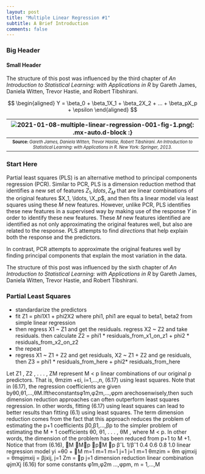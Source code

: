 ```yaml
---
layout: post
title: "Multiple Linear Regression #1"
subtitle: A Brief Introduction
comments: false
---
```


### Big Header

#### Small Header

The structure of this post was influenced by the third chapter of *An Introduction to Statistical Learning: with Applications in R* by Gareth James, Daniela Witten, Trevor Hastie, and Robert Tibshirani.

$$
\begin{aligned} 
Y = \beta_0 + \beta_1X_1 + \beta_2X_2 + ... + \beta_pX_p + \epsilon 
\end{aligned}
$$

| ![2021-01-08-multiple-linear-regression-001-fig-1.png](/assets/img/2021-01-08-multiple-linear-regression-001-fig-1.png){: .mx-auto.d-block :} |
| :--: |
| <sub><sup>**Source:** *Gareth James, Daniela Witten, Trevor Hastie, Robert Tibshirani. An Introduction to Statistical Learning: with Applications in R. New York: Springer, 2013.* |

### Start Here

Partial least squares (PLS) is an alternative method to principal components regression (PCR).  Similar to PCR, PLS is a dimension reduction method that identifies a new set of features $Z_1, 
ldots, Z_M$ that are linear combinations of the original features $X_1, \ldots, \X_p$, and then fits a linear model via least squares using these $M$ new features.  However, unlike PCR, PLS identifies these new features in a supervised way by making use of the response $Y$ in order to identify these new features.  These $M$ new features identified are identified as not only approximating the original features well, but also are related to the response.  PLS attempts to find *directions* that help explain both the response and the predictors.

In contrast, PCR attempts to approximate the original features well by finding principal components that explain the most variation in the data.   

The structure of this post was influenced by the sixth chapter of *An Introduction to Statistical Learning: with Applications in R* by Gareth James, Daniela Witten, Trevor Hastie, and Robert Tibshirani.

### Partial Least Squares


* standardarize the predictors
* fit Z1 = phi1X1 + phi2X2 where phi1, phi1 are equal to beta1, beta2 from simple linear regression
* then regress X1 ~ Z1 and get the residuals. regress X2 ~ Z2 and take residuals.  then calculate Z2 = phi1 * residuals_from_x1_on_z1 + phi2 * residuals_from_x2_on_z2
* the repeat
* regress X1 ~ Z1 + Z2 and get residuals, X2 ~ Z1 + Z2 and ge residuals, then Z3 = phi1 * residuals_from_here + phi2* residuals_from_here




Let Z1 , Z2 , . . . , ZM represent M < p linear combinations of our original p predictors. That is,
θmzim +εi, i=1,...,n, (6.17)
using least squares. Note that in (6.17), the regression coefficients are given byθ0,θ1,...,θM.Iftheconstantsφ1m,φ2m,...,φpm arechosenwisely,then such dimension reduction approaches can often outperform least squares regression. In other words, fitting (6.17) using least squares can lead to better results than fitting (6.1) using least squares.
The term dimension reduction comes from the fact that this approach reduces the problem of estimating the p+1 coefficients β0,β1,...,βp to the simpler problem of estimating the M + 1 coefficients θ0, θ1, . . . , θM , where M < p. In other words, the dimension of the problem has been reduced from p+1 to M +1.
Notice that from (6.16),
􏰉M 􏰉M􏰉p 􏰉p􏰉M 􏰉p
βˆL 1/βˆ1
0.4 0.6 0.8 1.0
                linear regression model
yi =θ0 +
􏰉M m=1
m=1
m=1
j=1
j=1 m=1
θmzim =
θm
φjmxij =
θmφjmxij = βjxij, j=1
Zm =
􏰉p j=1
dimension reduction linear combination
φjmXj (6.16) for some constants φ1m,φ2m ...,φpm, m = 1,...,M



